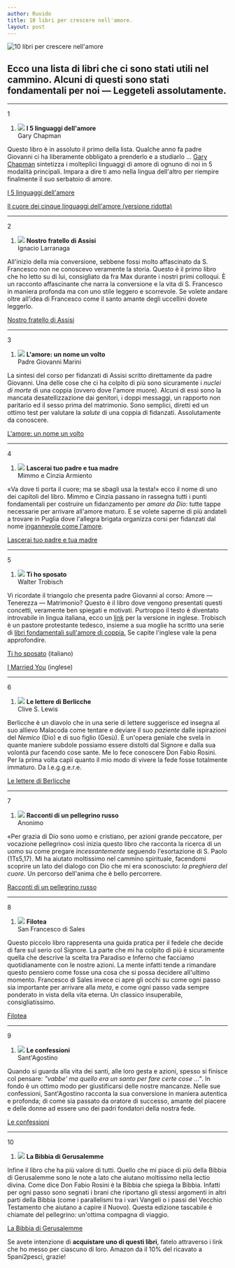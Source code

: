```yaml
---
author: Ruvido
title: 10 libri per crescere nell'amore.
layout: post
---
```


![10 libri per crescere nell'amore](/img/posts/10libri.jpg)

## Ecco una lista di libri che ci sono stati utili nel  cammino. Alcuni di questi sono stati fondamentali  per noi &mdash; Leggeteli assolutamente.


---

<div class="ranking">1</div>

1. ![](/img/libri/5linguaggi.jpg) **I 5 linguaggi dell'amore** <br>
Gary Chapman

Questo libro è in assoluto il primo della lista. Qualche anno fa padre Giovanni ci ha liberamente obbligato a prenderlo e a studiarlo ... [Gary Chapman](http://www.amazon.it/s/?_encoding=UTF8&camp=3370&creative=24114&linkCode=ur2&lo=stripbooks&qid=1387042208&rh=n%3A411663031%2Cp_27%3AGary%20Chapman&tag=5pani2pesci-21) sintetizza i molteplici linguaggi di amore di ognuno di noi in 5 modalità principali. Impara a dire ti amo nella lingua dell'altro per riempire finalmente il suo serbatoio di amore.

[I 5 linguaggi dell'amore](http://www.amazon.it/gp/product/8801023723/ref=as_li_ss_tl?ie=UTF8&camp=3370&creative=24114&creativeASIN=8801023723&linkCode=as2&tag=5pani2pesci-21)

[Il cuore dei cinque linguaggi dell'amore (versione ridotta)](http://www.amazon.it/gp/product/880103976X/ref=as_li_ss_tl?ie=UTF8&camp=3370&creative=24114&creativeASIN=880103976X&linkCode=as2&tag=5pani2pesci-21)

---

<div class="ranking">2</div>

1. ![](/img/libri/nostrofratellodiassisi.jpg) **Nostro fratello di Assisi**<br>
Ignacio Larranaga

All'inizio della mia conversione, sebbene fossi molto affascinato da S. Francesco non ne conoscevo veramente la storia. Questo è il primo libro che ho letto su di lui, consigliato da fra Max durante i nostri primi colloqui. È un racconto affascinante che narra la conversione e la vita di S. Francesco in maniera profonda ma con uno stile leggero e scorrevole. Se volete andare oltre all'idea di Francesco come il santo amante degli uccellini dovete leggerlo.

[Nostro fratello di Assisi](http://www.amazon.it/gp/product/8825026625/ref=as_li_ss_tl?ie=UTF8&camp=3370&creative=24114&creativeASIN=8825026625&linkCode=as2&tag=5pani2pesci-21)

---

<div class="ranking">3</div>

1. ![](/img/libri/unnomeunvolto.jpg) **L'amore: un nome un volto**<br>
Padre Giovanni Marini

La sintesi del corso per fidanzati di Assisi scritto direttamente da padre Giovanni. Una delle cose che ci ha colpito di più sono sicuramente i *nuclei di morte* di una coppia (ovvero dove l'amore muore). Alcuni di essi sono la mancata desatellizzazione dai genitori, i doppi messaggi, un rapporto non paritario ed il sesso prima del matrimonio. Sono semplici, diretti ed un ottimo test per valutare la *salute* di una coppia di fidanzati. Assolutamente da conoscere.


[L'amore: un nome un volto](http://www.amazon.it/gp/product/8827005781/ref=as_li_ss_tl?ie=UTF8&camp=3370&creative=24114&creativeASIN=8827005781&linkCode=as2&tag=5pani2pesci-21)


---

<div class="ranking">4</div>

1. ![](/img/libri/lascerai.jpg) **Lascerai tuo padre e tua madre**<br> 
Mimmo e Cinzia Armiento

&laquo;Va dove ti porta il cuore; ma se sbagli usa la testa!&raquo; ecco il nome di uno dei capitoli del libro. Mimmo e Cinzia passano in rassegna tutti i punti fondamentali per costruire un fidanzamento per *amare da Dio*: tutte tappe necessarie per arrivare all'amore maturo. E se volete saperne di più andateli a trovare in Puglia dove l'allegra brigata organizza corsi per fidanzati dal nome [ingannevole come l'amore](http://www.ingannevolecomelamore.it/).   


[Lascerai tuo padre e tua madre](http://www.amazon.it/gp/product/8827005722/ref=as_li_ss_tl?ie=UTF8&camp=3370&creative=24114&creativeASIN=8827005722&linkCode=as2&tag=5pani2pesci-21)

---

<div class="ranking">5</div>

1. ![](/img/libri/tihosposato.jpg) **Ti ho sposato**<br>
Walter Trobisch

Vi ricordate il triangolo che presenta padre Giovanni al corso: Amore &mdash; Tenerezza &mdash; Matrimonio? Questo è il libro dove vengono presentati questi concetti, veramente ben spiegati e motivati. Purtroppo il testo è diventato introvabile in lingua italiana, ecco un [link](http://www.amazon.it/gp/product/B001VEIARY/ref=as_li_ss_tl?ie=UTF8&camp=3370&creative=24114&creativeASIN=B001VEIARY&linkCode=as2&tag=5pani2pesci-21) per la versione in inglese. Trobisch è un pastore protestante tedesco, insieme a sua moglie ha scritto una serie di [libri fondamentali sull'amore di coppia.](http://www.amazon.it/s/?_encoding=UTF8&camp=3370&creative=24114&field-author=Walter%20Trobisch&linkCode=ur2&search-alias=stripbooks&tag=5pani2pesci-21) Se capite l'inglese vale la pena approfondire.

[Ti ho sposato](http://www.amazon.it/gp/product/8888270558/ref=as_li_ss_tl?ie=UTF8&camp=3370&creative=24114&creativeASIN=8888270558&linkCode=as2&tag=5pani2pesci-21) (italiano)

[I Married You](http://www.amazon.it/gp/product/B001VEIARY/ref=as_li_ss_tl?ie=UTF8&camp=3370&creative=24114&creativeASIN=B001VEIARY&linkCode=as2&tag=5pani2pesci-21) (inglese)


---

<div class="ranking">6</div>

1. ![](/img/libri/berlicche.jpg) **Le lettere di Berlicche**<br>
Clive S. Lewis

Berlicche è un diavolo che in una serie di lettere suggerisce ed insegna al suo allievo Malacoda come tentare e deviare il suo *paziente* dalle ispirazioni del *Nemico* (Dio) e di suo figlio (Gesù). È un'opera geniale che svela in quante maniere subdole possiamo essere distolti dal Signore e dalla sua volontà pur facendo cose sante. Me lo fece conoscere Don Fabio Rosini. Per la prima volta capii quanto il mio modo di vivere la fede fosse totalmente immaturo. Da l.e.g.g.e.r.e.

[Le lettere di Berlicche](http://www.amazon.it/gp/product/8804487798/ref=as_li_ss_tl?ie=UTF8&camp=3370&creative=24114&creativeASIN=8804487798&linkCode=as2&tag=5pani2pesci-21)

  ---
  
<div class="ranking">7</div>

1. ![](/img/libri/pellegrinorusso.jpg) **Racconti di un pellegrino russo**<br>
Anonimo

&laquo;Per grazia di Dio sono uomo e cristiano, per azioni grande peccatore, per vocazione pellegrino&raquo; così inizia questo libro che racconta la ricerca di un uomo su come pregare *incessantemente* seguendo l'esortazione di S. Paolo (1Ts5,17). Mi ha aiutato moltissimo nel cammino spirituale, facendomi scoprire un lato del dialogo con Dio che mi era sconosciuto: *la preghiera del cuore*. Un percorso dell'anima che è bello percorrere.

[Racconti di un pellegrino russo](http://www.amazon.it/gp/product/8845254453/ref=as_li_ss_tl?ie=UTF8&camp=3370&creative=24114&creativeASIN=8845254453&linkCode=as2&tag=5pani2pesci-21)

  ---

<div class="ranking">8</div>

1. ![](/img/libri/filotea.jpg) **Filotea**<br> 
San Francesco di Sales

Questo piccolo libro rappresenta una guida pratica per il fedele che decide di fare sul serio col Signore. La parte che mi ha colpito di più è sicuramente quella che descrive la scelta tra Paradiso e Inferno che facciamo quotidianamente con le nostre azioni. La  mente infatti tende a rimandare questo pensiero come fosse una cosa che si possa decidere all'ultimo momento. Francesco di Sales invece ci apre gli occhi su come ogni passo sia importante per arrivare alla *meta*, e come ogni passo vada sempre ponderato in vista della vita eterna. Un classico insuperabile, consigliatissimo.


[Filotea](http://www.amazon.it/gp/product/8884040361/ref=as_li_ss_tl?ie=UTF8&camp=3370&creative=24114&creativeASIN=8884040361&linkCode=as2&tag=5pani2pesci-21)

---

<div class="ranking">9</div>

1. ![](/img/libri/confessioni.jpg) **Le confessioni**<br>
Sant'Agostino

Quando si guarda alla vita dei santi, alle loro gesta e azioni, spesso si finisce col pensare: *"vabbe' ma quello era un santo per fare certe cose ..."*. In fondo è un ottimo modo per giustificarsi delle nostre mancanze. Nelle sue confessioni, Sant'Agostino racconta la sua conversione in maniera autentica e profonda; di come sia passato da oratore di successo, amante del piacere e delle donne ad essere uno dei padri fondatori della nostra fede.

[Le confessioni](http://www.amazon.it/gp/product/8854119229/ref=as_li_ss_tl?ie=UTF8&camp=3370&creative=24114&creativeASIN=8854119229&linkCode=as2&tag=5pani2pesci-21)

  ---

<div class="ranking">10</div>

1. ![](/img/libri/bibbia.jpg) **La Bibbia di Gerusalemme**

Infine il libro che ha più valore di tutti. Quello che mi piace di più della Bibbia di Gerusalemme sono le note a lato che aiutano moltissimo nella lectio divina. Come dice Don Fabio Rosini è la Bibbia che spiega la Bibbia. Infatti per ogni passo sono segnati i brani che riportano gli stessi argomenti in altri parti della Bibbia (come i parallelismi tra i vari Vangeli o i passi del Vecchio Testamento che aiutano a capire il Nuovo). Questa edizione tascabile è chiamate del pellegrino: un'ottima compagna di viaggio.

[La Bibbia di Gerusalemme](http://www.amazon.it/gp/product/8810820797/ref=as_li_ss_tl?ie=UTF8&camp=3370&creative=24114&creativeASIN=8810820797&linkCode=as2&tag=5pani2pesci-21)


<div class="highlight">
Se avete intenzione di <strong>acquistare uno di questi libri</strong>, fatelo attraverso i link che ho messo per ciascuno di loro. Amazon da il 10% del ricavato a 5pani2pesci, grazie!
</div>